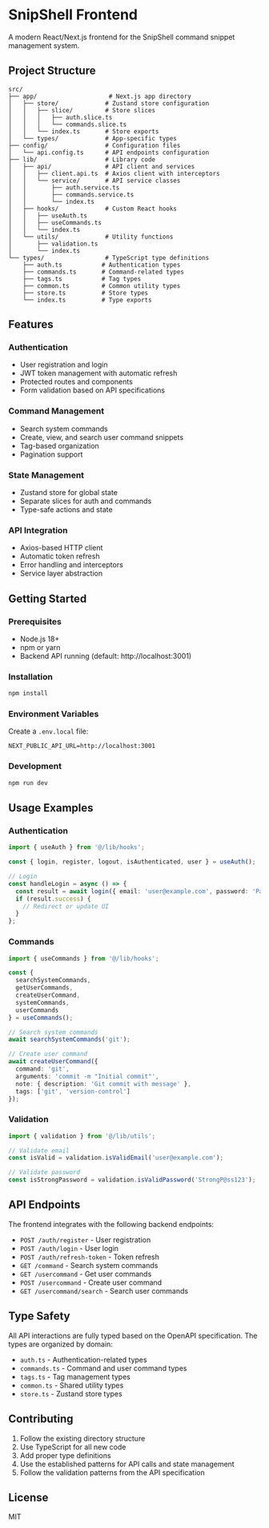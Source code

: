 # SnipShell Frontend

A modern React/Next.js frontend for the SnipShell command snippet management system.

## Project Structure

```
src/
├── app/                    # Next.js app directory
│   ├── store/             # Zustand store configuration
│   │   ├── slice/         # Store slices
│   │   │   ├── auth.slice.ts
│   │   │   └── commands.slice.ts
│   │   └── index.ts       # Store exports
│   └── types/             # App-specific types
├── config/                # Configuration files
│   └── api.config.ts      # API endpoints configuration
├── lib/                   # Library code
│   ├── api/               # API client and services
│   │   ├── client.api.ts  # Axios client with interceptors
│   │   └── service/       # API service classes
│   │       ├── auth.service.ts
│   │       ├── commands.service.ts
│   │       └── index.ts
│   ├── hooks/             # Custom React hooks
│   │   ├── useAuth.ts
│   │   ├── useCommands.ts
│   │   └── index.ts
│   └── utils/             # Utility functions
│       ├── validation.ts
│       └── index.ts
└── types/                 # TypeScript type definitions
    ├── auth.ts           # Authentication types
    ├── commands.ts       # Command-related types
    ├── tags.ts           # Tag types
    ├── common.ts         # Common utility types
    ├── store.ts          # Store types
    └── index.ts          # Type exports
```

## Features

### Authentication
- User registration and login
- JWT token management with automatic refresh
- Protected routes and components
- Form validation based on API specifications

### Command Management
- Search system commands
- Create, view, and search user command snippets
- Tag-based organization
- Pagination support

### State Management
- Zustand store for global state
- Separate slices for auth and commands
- Type-safe actions and state

### API Integration
- Axios-based HTTP client
- Automatic token refresh
- Error handling and interceptors
- Service layer abstraction

## Getting Started

### Prerequisites
- Node.js 18+ 
- npm or yarn
- Backend API running (default: http://localhost:3001)

### Installation
```bash
npm install
```

### Environment Variables
Create a `.env.local` file:
```env
NEXT_PUBLIC_API_URL=http://localhost:3001
```

### Development
```bash
npm run dev
```

## Usage Examples

### Authentication
```typescript
import { useAuth } from '@/lib/hooks';

const { login, register, logout, isAuthenticated, user } = useAuth();

// Login
const handleLogin = async () => {
  const result = await login({ email: 'user@example.com', password: 'Password123!' });
  if (result.success) {
    // Redirect or update UI
  }
};
```

### Commands
```typescript
import { useCommands } from '@/lib/hooks';

const { 
  searchSystemCommands, 
  getUserCommands, 
  createUserCommand,
  systemCommands,
  userCommands 
} = useCommands();

// Search system commands
await searchSystemCommands('git');

// Create user command
await createUserCommand({
  command: 'git',
  arguments: 'commit -m "Initial commit"',
  note: { description: 'Git commit with message' },
  tags: ['git', 'version-control']
});
```

### Validation
```typescript
import { validation } from '@/lib/utils';

// Validate email
const isValid = validation.isValidEmail('user@example.com');

// Validate password
const isStrongPassword = validation.isValidPassword('StrongP@ss123');
```

## API Endpoints

The frontend integrates with the following backend endpoints:

- `POST /auth/register` - User registration
- `POST /auth/login` - User login
- `POST /auth/refresh-token` - Token refresh
- `GET /command` - Search system commands
- `GET /usercommand` - Get user commands
- `POST /usercommand` - Create user command
- `GET /usercommand/search` - Search user commands

## Type Safety

All API interactions are fully typed based on the OpenAPI specification. The types are organized by domain:

- `auth.ts` - Authentication-related types
- `commands.ts` - Command and user command types
- `tags.ts` - Tag management types
- `common.ts` - Shared utility types
- `store.ts` - Zustand store types

## Contributing

1. Follow the existing directory structure
2. Use TypeScript for all new code
3. Add proper type definitions
4. Use the established patterns for API calls and state management
5. Follow the validation patterns from the API specification

## License

MIT
